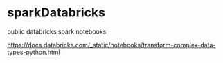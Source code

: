 # sparkDatabricks
public databricks spark notebooks

https://docs.databricks.com/_static/notebooks/transform-complex-data-types-python.html
